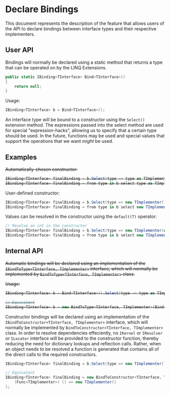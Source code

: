 # Declare Bindings
This document represents the description of the feature that allows users of the API to declare bindings between interface types and their respective implementers.

## User API

Bindings will normally be declared using a static method that returns a type that can be operated on by the LINQ Extensions.


```csharp
public static IBinding<TInterface> Bind<TInterface>()
{
	return null;
}
```

Usage:

```csharp
IBinding<TInterface> b = Bind<TInterface>();
```

An interface type will be bound to a constructor using the `Select()` extension method.
The expressions passed into the select method are used for special "expression-hacks", allowing us to specify that a certain type should be used. In the future, functions may be used and special values that support the operations that we want _might_ be used.

## Examples

<strike>
Automatically-chosen constructor:

```csharp
IBinding<TInterface> finalBinding = b.Select(type => type as TImplementer);
IBinding<TInterface> finalBinding = from type in b select type as TImplementer;
```
</strike>

User-defined constructor:

```csharp
IBinding<TInterface> finalBinding = b.Select(type => new TImplementer());
IBinding<TInterface> finalBinding = from type in b select new TImplementer();
```

Values can be resolved in the constructor using the `default(T)` operator:

```csharp
// Resolve an int in the constructor
IBinding<TInterface> finalBinding = b.Select(type => new TImplementer(default(int)));
IBinding<TInterface> finalBinding = from type in b select new TImplementer(default(int));
```


## Internal API


~~Automatic bindings will be declared using an implementation of the `IBindToType<TInterface, TImplementer>` interface, which will normally be implemented by `BindToType<TInterface, TImplementer>` class.~~

~~Usage:~~
<strike>
```csharp
IBinding<TInterface> b = Bind<TInterface>().Select(type => type as TImplementer);

// Equivalent
IBinding<TInterface> b = new BindToType<TInterface, TImplementer>(Bind<TInterface>());
```
</strike>

Constructor bindings will be declared using an implementation of the `IBindToConstructor<TInterface, TImplementer>` interface, which will normally be implemented by `BindToConstructor<TInterface, TImplementer>` class.
In order to resolve dependencies effeciently, no `IKernel` or `IResolver` or `ILocator` interface will be provided to the constructor function, thereby reducing the need for dictionary lookups and reflection calls. Rather, when an object needs to be resolved a function is generated that contains all of the direct calls to the required constructors.

```csharp
IBinding<TInterface> finalBinding = b.Select(type => new TImplementer());

// Equivalent
IBinding<TInterface> finalBinding = new BindToConstructor<TInterface, TImplementer>(
	(Func<TImplementer>) () => new TImplementer()
);
```

